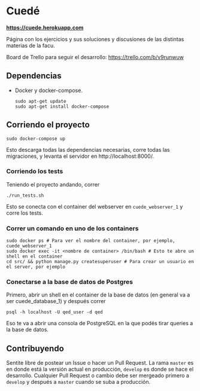 # Cuedé

**https://cuede.herokuapp.com**

Página con los ejercicios y sus soluciones y discusiones
de las distintas materias de la facu.

Board de Trello para seguir el desarrollo: https://trello.com/b/v9runwuw

## Dependencias

- Docker y docker-compose.
    ```
    sudo apt-get update
    sudo apt-get install docker-compose
    ```

## Corriendo el proyecto

```
sudo docker-compose up
```

Esto descarga todas las dependencias necesarias,
corre todas las migraciones, y levanta el servidor en http://localhost:8000/.

### Corriendo los tests

Teniendo el proyecto andando, correr

```
./run_tests.sh
```

Esto se conecta con el container del webserver en `cuede_webserver_1` y corre los tests.

### Correr un comando en uno de los containers

```
sudo docker ps # Para ver el nombre del container, por ejemplo, cuede_webserver_1
sudo docker exec -it <nombre de container> /bin/bash # Esto te abre un shell en el container
cd src/ && python manage.py createsuperuser # Para crear un usuario en el server, por ejemplo
```

### Conectarse a la base de datos de Postgres

Primero, abrir un shell en el container de la base de datos (en general va a ser cuede_database_1) y después correr

```
psql -h localhost -U qed_user -d qed
```

Eso te va a abrir una consola de PostgreSQL en la que podés tirar queries a la base de datos.

## Contribuyendo

Sentite libre de postear un Issue o hacer un Pull Request.
La rama `master` es en donde está la versión actual en
producción, `develop` es donde se hace el desarrollo. Cualquier
Pull Request o cambio debe ser mergeado primero a `develop` y
después a `master` cuando se suba a producción.
